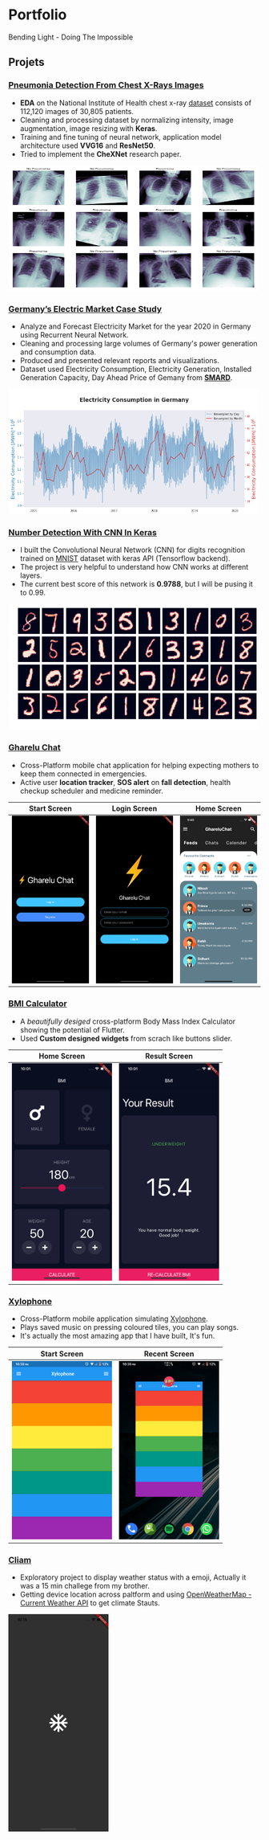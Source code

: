 # Portfolio
Bending Light - Doing The Impossible

## Projets

### [Pneumonia Detection From Chest X-Rays Images](https://github.com/BendingLight/Pneumonia-Detection-From-Chest-X-Rays-Images)
* __EDA__ on the National Institute of Health chest x-ray [dataset](https://www.kaggle.com/nih-chest-xrays/data) consists of 112,120 images of 30,805 patients.
* Cleaning and processing dataset by normalizing intensity, image augmentation, image resizing  with __Keras__.
* Training and fine tuning of neural network, application model architecture used __VVG16__ and __ResNet50__.
* Tried to implement the __CheXNet__ research paper.
<img src="https://github.com/BendingLight/Pneumonia-Detection-From-Chest-X-Rays-Images/blob/main/Thumbnail.png" width="500" height="250">

### [Germany’s Electric Market Case Study](https://github.com/BendingLight/German-Electricity-Market-Study)
* Analyze and Forecast Electricity Market for the year 2020 in Germany using Recurrent Neural Network.
* Cleaning and processing large volumes of Germany's power generation and consumption data.
* Produced and presented relevant reports and visualizations.
* Dataset used Electricity Consumption, Electricity Generation, Installed Generation Capacity, Day Ahead Price of Gemany from [__SMARD__](https://www.smard.de/en/downloadcenter/download-market-data#!?downloadAttributes=%7B%22selectedCategory%22:false,%22selectedSubCategory%22:false,%22selectedRegion%22:false,%22from%22:1614898800000,%22to%22:1615935599999,%22selectedFileType%22:false%7D).
<img src="https://github.com/BendingLight/German-Electricity-Market-Study/blob/main/Presentation/Readme%20Resources/Electricity%20Consumption%20in%20Germany.png" width="500" height="250">
 
### [Number Detection With CNN In Keras](https://github.com/BendingLight/Number-Detection-With-CNN-In-Keras)
* I built the Convolutional Neural Network (CNN) for digits recognition trained on [MNIST](https://en.wikipedia.org/wiki/MNIST_database) dataset with keras API (Tensorflow backend).
* The project is very helpful to understand how CNN works at different layers.
* The current best score of this network is __0.9788__, but I will be pusing it to 0.99.
<img src="https://github.com/BendingLight/Number-Detection-With-CNN-In-Keras/blob/main/test_cases.png" width="500" height="250">

### [Gharelu Chat](https://github.com/BendingLight/Flutter-Gharelu_Chat)
* Cross-Platform mobile chat application for helping expecting mothers to keep them connected in emergencies.
* Active user __location tracker__, __SOS alert__ on __fall detection__, health checkup scheduler and medicine reminder.

Start Screen | Login Screen | Home Screen
:-: | :-: | :-:
<img src="https://github.com/BendingLight/Flutter-Gharelu_Chat/blob/master/screenshots/Gharelu_start.png" width="200"> | <img src="https://github.com/BendingLight/Flutter-Gharelu_Chat/blob/master/screenshots/Gharelu_login.png" width="200"> | <img src="https://github.com/BendingLight/Flutter-Gharelu_Chat/blob/master/screenshots/Gharelu_home.png" width="200">

### [BMI Calculator](https://github.com/BendingLight/Flutter-BMI)
* A _beautifully desiged_ cross-platform Body Mass Index Calculator showing the potential of Flutter.
* Used __Custom designed widgets__ from scrach like buttons slider.


Home Screen | Result Screen
:-: | :-:
<img src="https://github.com/BendingLight/Flutter-BMI/blob/master/lib/screenshots/BMI_home.png" width="200"> | <img src="https://github.com/BendingLight/Flutter-BMI/blob/master/lib/screenshots/BMI_results.png" width="200">

### [Xylophone](https://github.com/BendingLight/Flutter-Xylophone)
* Cross-Platform mobile application simulating [Xylophone](https://en.wikipedia.org/wiki/Xylophone).
* Plays saved music on pressing coloured tiles, you can play songs.
* It's actually the most amazing app that I have built, It's fun. 

Start Screen | Recent Screen
:-: | :-:
<img src="https://github.com/BendingLight/Flutter-Xylophone/blob/master/Screenshots/Xylophone_home.png" width="200"> | <img src="https://github.com/BendingLight/Flutter-Xylophone/blob/master/Screenshots/Xylophone_recents.png" width="200">

### [Cliam](https://github.com/BendingLight/Flutter-Clima)
* Exploratory project to display weather status with a emoji, Actually it was a 15 min challege from my brother.
* Getting device location across paltform and using [OpenWeatherMap - Current Weather API](https://openweathermap.org/current) to get climate Stauts.
 <img src="https://github.com/BendingLight/Flutter-Clima/blob/master/lib/screenshots/Clima_home.png" width="200">
